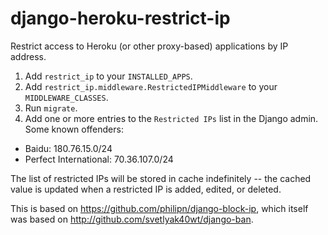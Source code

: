 # django-heroku-restrict-ip
Restrict access to Heroku (or other proxy-based) applications by IP address.

1. Add `restrict_ip` to your `INSTALLED_APPS`.
2. Add `restrict_ip.middleware.RestrictedIPMiddleware` to your `MIDDLEWARE_CLASSES`.
3. Run `migrate`.
4. Add one or more entries to the `Restricted IPs` list in the Django admin. Some known offenders:
  - Baidu: 180.76.15.0/24 
  - Perfect International: 70.36.107.0/24

The list of restricted IPs will be stored in cache indefinitely -- the cached value is updated when a restricted IP is added, edited, or deleted.

This is based on https://github.com/philipn/django-block-ip, which itself was based on http://github.com/svetlyak40wt/django-ban.
